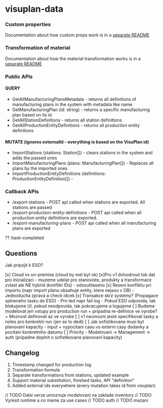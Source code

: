 # visuplan-data

### Custom properties

Documentation about how custom props work is in a
[separate README](./CUSTOM_PROPS.md)

### Transformation of material

Documentation about how the material transformation works is in a
[separate README](./TRANSFORMATION.md)

### Public APIs

#### QUERY

- GetAllManufacturingPlansMetadata - returns all definitions of manufacturing plans in the system with metadata like name
- GetManufacturingPlan (id: string) - returns a specific manufacturing plan based on its id
- GetAllStationDefinitions - returns all station definitions
- GetAllProductionEntityDefinitions - returns all production entity definitions

#### MUTATE (ignores externalId - everything is based on the VisuPlan id)

- ImportStations (stations: Station[]) - clears stations in the system and adds the passed ones
- ImportManufacturingPlans (plans: ManufacturingPlan[]) - Replaces all plans by the imported ones
- ImportProductionEntityDefinitions (definitions: ProductionEntityDefinition[]) -

### Callback APIs

- /export-stations - POST api called when stations are exported. All stations are passed
- /export-production-entity-definitions - POST api called when all production entity definitions are exported.
- /export-manufacturing-plans - POST api called when all manufacturing plans are exported

??
/task-completed

## Questions

Jak pripojit k ESO?

[x] Cloud vs on-premise (cloud by mel byt ok)
[x]Pro v1 dohodnout tok dat pro inicializaci - muzeme udelat pro stanoviste, produkty a transformace zvlast ale NE hybrid (konflikt IDs) - odsouhlaseno
[x] Reseni konfliktu pri importu (napr import planu obsahuje entity, ktere nejsou v DB) - Jednoducha zprava a check idcek
[x] Transakce skrz systemy? (Propagace splneneho tasku do ESO) - Pro ted napr fail log - Pokud ESO odpovida, tak blokujeme UI, pokud neodpovida, tak pokracujeme a logujeme
[ ] Budeme modelovat jen vstupy pro production run + pripadna re-definice ve vyrobe? + Moznost definovat az ve vyrobe
[ ] v1 neumozni jeste specifikovat tasky a notes pro konkretni run (jen se to dedi)
[ ] Jak sofistikovane musi byt planovani kapacity - input + vypocitani casu vs externi casy dodavky a pocitani konkretniho datumu
[ ] Priority - Modelovani -> Management -> auth (pripadne doplnit o sofistikovane planovani kapacity)


## Changelog

1. Timestamp changed for production log
2. Transformation formula
3. Separate transformations from stations, updated example
4. Support material substitution, finished tasks, API "definition"
5. Added external ids everywhere (every mutation takes id from visuplan)

// TODO Dalsi verze umoznuje modelovani na zaklade inventory
// TODO Vyresit runtime a co mame za use cases
// TODO auth
// TODO mazani
